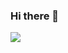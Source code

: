 ### Hi there 👋

<!--
**alberss/alberss** is a ✨ _special_ ✨ repository because its `README.md` (this file) appears on your GitHub profile.

Here are some ideas to get you started:

- 🔭 I’m currently working on ...
- 🌱 I’m currently learning ...
- 👯 I’m looking to collaborate on ...
- 🤔 I’m looking for help with ...
- 💬 Ask me about ...
- 📫 How to reach me: ...
- 😄 Pronouns: ...
- ⚡ Fun fact: ...
-->
[<img src="https://img.buymeacoffee.com/button-api/?text=Buy me a coffee&emoji=&slug=piny4man&button_colour=FFDD00&font_colour=000000&font_family=Bree&outline_colour=000000&coffee_colour=ffffff">](https://www.buymeacoffee.com/piny4man)
